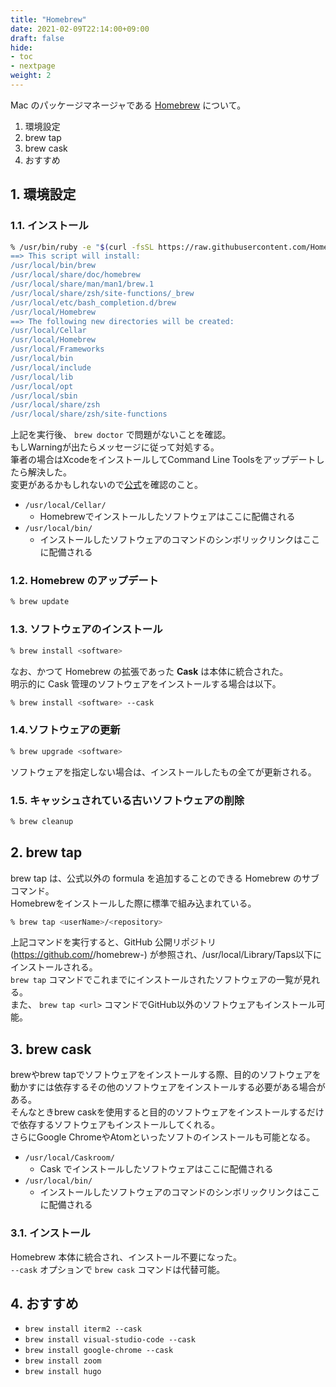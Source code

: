 ```yaml
---
title: "Homebrew"
date: 2021-02-09T22:14:00+09:00
draft: false
hide:
- toc
- nextpage
weight: 2
---
```


Mac のパッケージマネージャである [Homebrew](http://brew.sh/index_ja.html) について。

1. 環境設定  
2. brew tap  
3. brew cask
4. おすすめ

<!--more-->

## 1. 環境設定

### 1.1. インストール

```zsh
% /usr/bin/ruby -e "$(curl -fsSL https://raw.githubusercontent.com/Homebrew/install/master/install)”
==> This script will install:
/usr/local/bin/brew
/usr/local/share/doc/homebrew
/usr/local/share/man/man1/brew.1
/usr/local/share/zsh/site-functions/_brew
/usr/local/etc/bash_completion.d/brew
/usr/local/Homebrew
==> The following new directories will be created:
/usr/local/Cellar
/usr/local/Homebrew
/usr/local/Frameworks
/usr/local/bin
/usr/local/include
/usr/local/lib
/usr/local/opt
/usr/local/sbin
/usr/local/share/zsh
/usr/local/share/zsh/site-functions
```

上記を実行後、 `brew doctor` で問題がないことを確認。  
もしWarningが出たらメッセージに従って対処する。  
筆者の場合はXcodeをインストールしてCommand Line Toolsをアップデートしたら解決した。  
変更があるかもしれないので[公式](http://brew.sh/index_ja.html)を確認のこと。

- `/usr/local/Cellar/`
    - Homebrewでインストールしたソフトウェアはここに配備される
- `/usr/local/bin/`
    - インストールしたソフトウェアのコマンドのシンボリックリンクはここに配備される

### 1.2. Homebrew のアップデート

```zsh
% brew update
```

### 1.3. ソフトウェアのインストール

```zsh
% brew install <software>
```

なお、かつて Homebrew の拡張であった **Cask** は本体に統合された。  
明示的に Cask 管理のソフトウェアをインストールする場合は以下。

```zsh
% brew install <software> --cask
```

### 1.4.ソフトウェアの更新

```zsh
% brew upgrade <software>
```

ソフトウェアを指定しない場合は、インストールしたもの全てが更新される。

### 1.5. キャッシュされている古いソフトウェアの削除

```zsh
% brew cleanup
```

## 2. brew tap

brew tap は、公式以外の formula を追加することのできる Homebrew のサブコマンド。  
Homebrewをインストールした際に標準で組み込まれている。

```zsh
% brew tap <userName>/<repository>
```

上記コマンドを実行すると、GitHub 公開リポジトリ (https://github.com/<userName>/homebrew-<repository>) が参照され、/usr/local/Library/Taps以下にインストールされる。  
`brew tap` コマンドでこれまでにインストールされたソフトウェアの一覧が見れる。  
また、 `brew tap <url>` コマンドでGitHub以外のソフトウェアもインストール可能。

## 3. brew cask

brewやbrew tapでソフトウェアをインストールする際、目的のソフトウェアを動かすには依存するその他のソフトウェアをインストールする必要がある場合がある。  
そんなときbrew caskを使用すると目的のソフトウェアをインストールするだけで依存するソフトウェアもインストールしてくれる。  
さらにGoogle ChromeやAtomといったソフトのインストールも可能となる。

- `/usr/local/Caskroom/`
    - Cask でインストールしたソフトウェアはここに配備される
- `/usr/local/bin/`
    - インストールしたソフトウェアのコマンドのシンボリックリンクはここに配備される

### 3.1. インストール

Homebrew 本体に統合され、インストール不要になった。  
`--cask` オプションで `brew cask` コマンドは代替可能。

## 4. おすすめ

- `brew install iterm2 --cask`
- `brew install visual-studio-code --cask`
- `brew install google-chrome --cask`
- `brew install zoom`
- `brew install hugo`